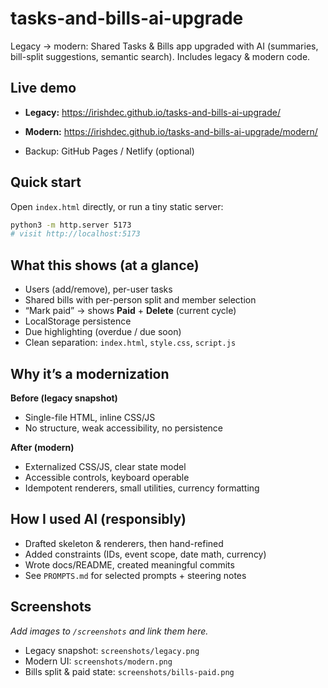 # tasks-and-bills-ai-upgrade
Legacy → modern: Shared Tasks & Bills app upgraded with AI (summaries, bill-split suggestions, semantic search). Includes legacy & modern code.

## Live demo
- **Legacy:** https://irishdec.github.io/tasks-and-bills-ai-upgrade/
- **Modern:** https://irishdec.github.io/tasks-and-bills-ai-upgrade/modern/

- Backup: GitHub Pages / Netlify (optional)

## Quick start
Open `index.html` directly, or run a tiny static server:
```bash
python3 -m http.server 5173
# visit http://localhost:5173
```

## What this shows (at a glance)
- Users (add/remove), per-user tasks
- Shared bills with per-person split and member selection
- “Mark paid” → shows **Paid** + **Delete** (current cycle)
- LocalStorage persistence
- Due highlighting (overdue / due soon)
- Clean separation: `index.html`, `style.css`, `script.js`

## Why it’s a modernization
**Before (legacy snapshot)**
- Single-file HTML, inline CSS/JS
- No structure, weak accessibility, no persistence

**After (modern)**
- Externalized CSS/JS, clear state model
- Accessible controls, keyboard operable
- Idempotent renderers, small utilities, currency formatting

## How I used AI (responsibly)
- Drafted skeleton & renderers, then hand-refined
- Added constraints (IDs, event scope, date math, currency)
- Wrote docs/README, created meaningful commits  
- See `PROMPTS.md` for selected prompts + steering notes

## Screenshots
_Add images to `/screenshots` and link them here._
- Legacy snapshot: `screenshots/legacy.png`
- Modern UI: `screenshots/modern.png`
- Bills split & paid state: `screenshots/bills-paid.png`
